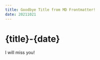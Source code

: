 ```yaml
---
title: Goodbye Title from MD Frontmatter!
date: 20211021
---
```


# {title}-{date}

I will miss you!
